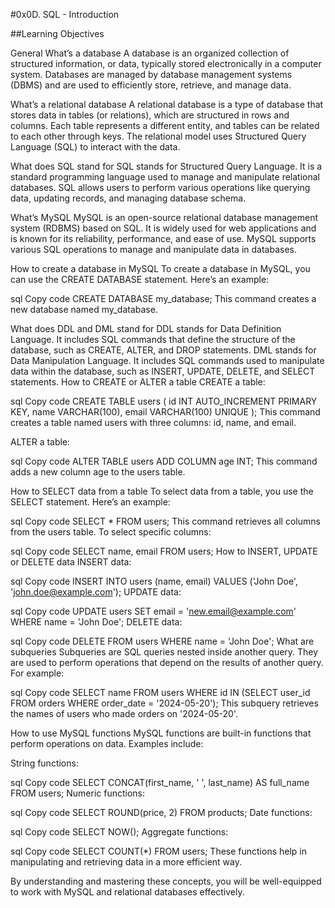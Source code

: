 #0x0D. SQL - Introduction

##Learning Objectives

General
What’s a database
A database is an organized collection of structured information, or data, typically stored electronically in a computer system. Databases are managed by database management systems (DBMS) and are used to efficiently store, retrieve, and manage data.

What’s a relational database
A relational database is a type of database that stores data in tables (or relations), which are structured in rows and columns. Each table represents a different entity, and tables can be related to each other through keys. The relational model uses Structured Query Language (SQL) to interact with the data.

What does SQL stand for
SQL stands for Structured Query Language. It is a standard programming language used to manage and manipulate relational databases. SQL allows users to perform various operations like querying data, updating records, and managing database schema.

What’s MySQL
MySQL is an open-source relational database management system (RDBMS) based on SQL. It is widely used for web applications and is known for its reliability, performance, and ease of use. MySQL supports various SQL operations to manage and manipulate data in databases.

How to create a database in MySQL
To create a database in MySQL, you can use the CREATE DATABASE statement. Here’s an example:

sql
Copy code
CREATE DATABASE my_database;
This command creates a new database named my_database.

What does DDL and DML stand for
DDL stands for Data Definition Language. It includes SQL commands that define the structure of the database, such as CREATE, ALTER, and DROP statements.
DML stands for Data Manipulation Language. It includes SQL commands used to manipulate data within the database, such as INSERT, UPDATE, DELETE, and SELECT statements.
How to CREATE or ALTER a table
CREATE a table:

sql
Copy code
CREATE TABLE users (
    id INT AUTO_INCREMENT PRIMARY KEY,
    name VARCHAR(100),
    email VARCHAR(100) UNIQUE
);
This command creates a table named users with three columns: id, name, and email.

ALTER a table:

sql
Copy code
ALTER TABLE users ADD COLUMN age INT;
This command adds a new column age to the users table.

How to SELECT data from a table
To select data from a table, you use the SELECT statement. Here’s an example:

sql
Copy code
SELECT * FROM users;
This command retrieves all columns from the users table. To select specific columns:

sql
Copy code
SELECT name, email FROM users;
How to INSERT, UPDATE or DELETE data
INSERT data:

sql
Copy code
INSERT INTO users (name, email) VALUES ('John Doe', 'john.doe@example.com');
UPDATE data:

sql
Copy code
UPDATE users SET email = 'new.email@example.com' WHERE name = 'John Doe';
DELETE data:

sql
Copy code
DELETE FROM users WHERE name = 'John Doe';
What are subqueries
Subqueries are SQL queries nested inside another query. They are used to perform operations that depend on the results of another query. For example:

sql
Copy code
SELECT name FROM users WHERE id IN (SELECT user_id FROM orders WHERE order_date = '2024-05-20');
This subquery retrieves the names of users who made orders on '2024-05-20'.

How to use MySQL functions
MySQL functions are built-in functions that perform operations on data. Examples include:

String functions:

sql
Copy code
SELECT CONCAT(first_name, ' ', last_name) AS full_name FROM users;
Numeric functions:

sql
Copy code
SELECT ROUND(price, 2) FROM products;
Date functions:

sql
Copy code
SELECT NOW();
Aggregate functions:

sql
Copy code
SELECT COUNT(*) FROM users;
These functions help in manipulating and retrieving data in a more efficient way.

By understanding and mastering these concepts, you will be well-equipped to work with MySQL and relational databases effectively.
